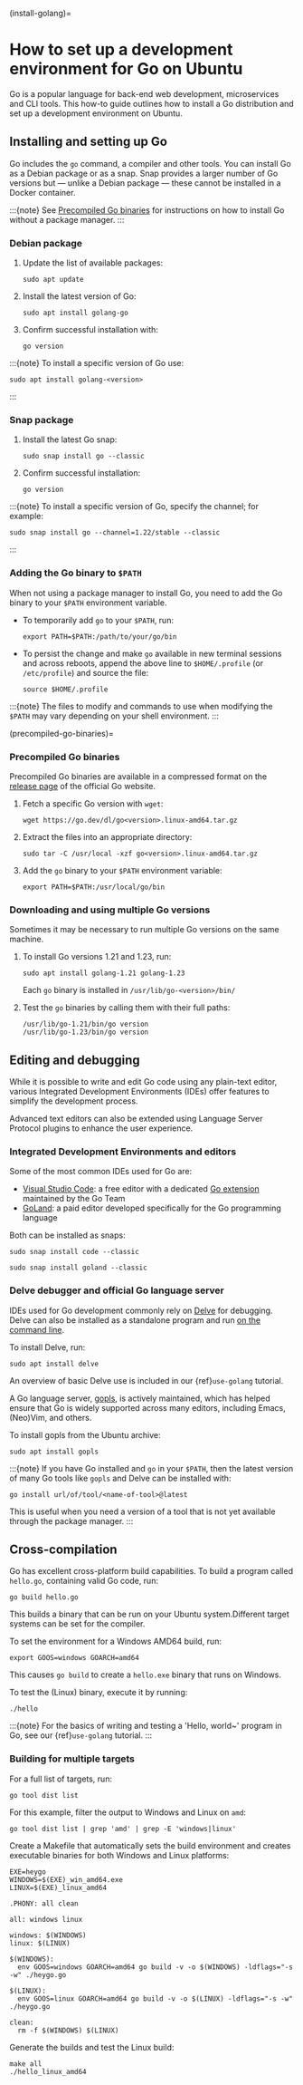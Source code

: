 (install-golang)=
# How to set up a development environment for Go on Ubuntu

Go is a popular language for back-end web development, microservices and CLI tools. This how-to guide outlines how to install a Go distribution and set up a development environment on Ubuntu.


## Installing and setting up Go

Go includes the `go` command, a compiler and other tools. You can install Go as a Debian package or as a snap. Snap provides a larger number of Go versions but — unlike a Debian package — these cannot be installed in a Docker container.

:::{note}
See [Precompiled Go binaries](#precompiled-go-binaries) for instructions on how to install Go without a package manager.
:::


### Debian package

1. Update the list of available packages:

    ```none
    sudo apt update
    ```

2. Install the latest version of Go:

    ```none
    sudo apt install golang-go
    ```

3. Confirm successful installation with:

    ```none
    go version
    ```

:::{note}
To install a specific version of Go use:

```none
sudo apt install golang-<version>
```
:::


### Snap package

1. Install the latest Go snap:

    ```none
    sudo snap install go --classic
    ```

2. Confirm successful installation:

    ```none
    go version
    ```

:::{note}
To install a specific version of Go, specify the channel; for example:

```none
sudo snap install go --channel=1.22/stable --classic
```
:::


### Adding the Go binary to `$PATH`

When not using a package manager to install Go, you need to add the Go binary to your `$PATH` environment variable.

* To temporarily add `go` to your `$PATH`, run:

    ```none
    export PATH=$PATH:/path/to/your/go/bin
    ```

* To persist the change and make `go` available in new terminal sessions and across reboots, append the above line to `$HOME/.profile` (or `/etc/profile`) and source the file:

    ```none
    source $HOME/.profile
    ```

:::{note}
The files to modify and commands to use when modifying the `$PATH` may vary depending on your shell environment.
:::


(precompiled-go-binaries)=
### Precompiled Go binaries

Precompiled Go binaries are available in a compressed format on the [release page](https://go.dev/dl/) of the official Go website.

1. Fetch a specific Go version with `wget`:

    ```none
    wget https://go.dev/dl/go<version>.linux-amd64.tar.gz 
    ```

2. Extract the files into an appropriate directory:

    ```none
    sudo tar -C /usr/local -xzf go<version>.linux-amd64.tar.gz
    ```

3. Add the `go` binary to your `$PATH` environment variable:

    ```none
    export PATH=$PATH:/usr/local/go/bin
    ```

### Downloading and using multiple Go versions

Sometimes it may be necessary to run multiple Go versions on the same machine.

1. To install Go versions 1.21 and 1.23, run:

    ```none
    sudo apt install golang-1.21 golang-1.23
    ```

   Each `go` binary is installed in `/usr/lib/go-<version>/bin/`

2. Test the `go` binaries by calling them with their full paths:

    ```none
    /usr/lib/go-1.21/bin/go version
    /usr/lib/go-1.23/bin/go version
    ```


## Editing and debugging

While it is possible to write and edit Go code using any plain-text editor, various Integrated Development Environments (IDEs) offer features to simplify the development process.

Advanced text editors can also be extended using Language Server Protocol plugins to enhance the user experience.


### Integrated Development Environments and editors

Some of the most common IDEs used for Go are:

- [Visual Studio Code](https://code.visualstudio.com/): a free editor with a dedicated [Go extension](https://marketplace.visualstudio.com/items?itemName=golang.Go) maintained by the Go Team
- [GoLand](https://www.jetbrains.com/go/): a paid editor developed specifically for the Go programming language

Both can be installed as snaps:

```none
sudo snap install code --classic
```

```none
sudo snap install goland --classic
```

### Delve debugger and official Go language server

IDEs used for Go development commonly rely on [Delve](https://github.com/go-delve/delve) for debugging.
Delve can also be installed as a standalone program and run [on the command line](https://github.com/go-delve/delve/blob/master/Documentation/cli/getting_started.md).

To install Delve, run:

```none
sudo apt install delve
```

An overview of basic Delve use is included in our {ref}`use-golang` tutorial.

A Go language server, [gopls](https://pkg.go.dev/golang.org/x/tools/gopls), is actively maintained, which has helped ensure that Go is widely supported across many editors, including Emacs, (Neo)Vim, and others.

To install gopls from the Ubuntu archive:

```none
sudo apt install gopls
```

:::{note}
If you have Go installed and `go` in your `$PATH`, then the latest version of many Go tools like `gopls` and Delve can be installed with:

```none
go install url/of/tool/<name-of-tool>@latest
```

This is useful when you need a version of a tool that is not yet available through the package manager.
:::


## Cross-compilation

Go has excellent cross-platform build capabilities. To build a program called `hello.go`, containing valid Go code, run:

```none
go build hello.go
```

This builds a binary that can be run on your Ubuntu system.Different target systems can be set for the compiler.

To set the environment for a Windows AMD64 build, run:

```none
export GOOS=windows GOARCH=amd64
```

This causes `go build` to create a `hello.exe` binary that runs on Windows.

To test the (Linux) binary, execute it by running:

```none
./hello
```

:::{note}
For the basics of writing and testing a 'Hello, world~' program in Go, see our {ref}`use-golang` tutorial.
:::


### Building for multiple targets

For a full list of targets, run:

```none
go tool dist list
```

For this example, filter the output to Windows and Linux on `amd`:

```none
go tool dist list | grep 'amd' | grep -E 'windows|linux'
```

Create a Makefile that automatically sets the build environment and creates executable binaries for both Windows and Linux platforms:

```make
EXE=heygo
WINDOWS=$(EXE)_win_amd64.exe
LINUX=$(EXE)_linux_amd64

.PHONY: all clean

all: windows linux

windows: $(WINDOWS)
linux: $(LINUX)

$(WINDOWS):
  env GOOS=windows GOARCH=amd64 go build -v -o $(WINDOWS) -ldflags="-s -w" ./heygo.go

$(LINUX):
  env GOOS=linux GOARCH=amd64 go build -v -o $(LINUX) -ldflags="-s -w" ./heygo.go

clean:
  rm -f $(WINDOWS) $(LINUX)
```

Generate the builds and test the Linux build:

```none
make all
./hello_linux_amd64
```
